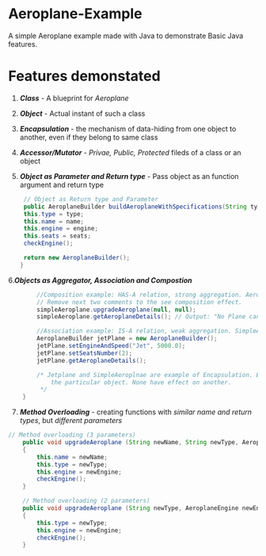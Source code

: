 # Aeroplane-Example
A simple Aeroplane example made with Java to demonstrate Basic Java features. 

# Features demonstated
  1. ***Class*** - A blueprint for *Aeroplane*
  2. ***Object*** - Actual instant of such a class
  3. ***Encapsulation*** - the mechanism of data-hiding from one object to another, even if they belong to same class
  4. ***Accessor/Mutator*** - *Privae, Public, Protected* fileds of a class or an object
  5. ***Object as Parameter and Return type*** - Pass object as an function argument and return type
       
       ```java
        // Object as Return type and Parameter
        public AeroplaneBuilder buildAeroplaneWithSpecifications(String type, String name, AeroplaneEngine engine, int seats){
        this.type = type;
        this.name = name;
        this.engine = engine;
        this.seats = seats;
        checkEngine();

        return new AeroplaneBuilder();
      }
      ```
6.***Objects as Aggregator, Association and Compostion***
```java
        //Composition example: HAS-A relation, strong aggregation. Aeroplane can't fly without engine.
        // Remove next two comments to the see composition effect.
        simpleAeroplane.upgradeAeroplane(null, null);
        simpleAeroplane.getAeroplaneDetails(); // Output: "No Plane can run without Engine. Exiting...."

        //Association example: IS-A relation, weak aggregation. SimpleAeroplane, Jet plane is a type of Aeroplane builder.
        AeroplaneBuilder jetPlane = new AeroplaneBuilder();
        jetPlane.setEngineAndSpeed("Jet", 5000.0);
        jetPlane.setSeatsNumber(2);
        jetPlane.getAeroplaneDetails();

        /* Jetplane and SimpleAeroplnae are example of Encapsulation. Each object's data are confined only to
            the particular object. None have effect on another.
         */
    }
```

7. ***Method Overloading*** - creating functions with *similar name and return types*, but *different parameters*
```java
// Method overloading (3 parameters)
    public void upgradeAeroplane (String newName, String newType, AeroplaneEngine newEngine)
    {
        this.name = newName;
        this.type = newType;
        this.engine = newEngine;
        checkEngine();
    }

    // Method overloading (2 parameters)
    public void upgradeAeroplane (String newType, AeroplaneEngine newEngine)
    {
        this.type = newType;
        this.engine = newEngine;
        checkEngine();
    }
```
